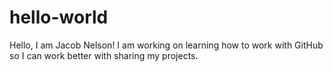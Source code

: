 # hello-world
Hello, I am Jacob Nelson! I am working on learning how to work with GitHub so I can work better with sharing my projects.

